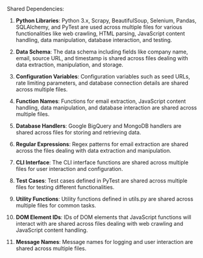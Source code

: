 Shared Dependencies:

1. **Python Libraries**: Python 3.x, Scrapy, BeautifulSoup, Selenium, Pandas, SQLAlchemy, and PyTest are used across multiple files for various functionalities like web crawling, HTML parsing, JavaScript content handling, data manipulation, database interaction, and testing.

2. **Data Schema**: The data schema including fields like company name, email, source URL, and timestamp is shared across files dealing with data extraction, manipulation, and storage.

3. **Configuration Variables**: Configuration variables such as seed URLs, rate limiting parameters, and database connection details are shared across multiple files.

4. **Function Names**: Functions for email extraction, JavaScript content handling, data manipulation, and database interaction are shared across multiple files.

5. **Database Handlers**: Google BigQuery and MongoDB handlers are shared across files for storing and retrieving data.

6. **Regular Expressions**: Regex patterns for email extraction are shared across the files dealing with data extraction and manipulation.

7. **CLI Interface**: The CLI interface functions are shared across multiple files for user interaction and configuration.

8. **Test Cases**: Test cases defined in PyTest are shared across multiple files for testing different functionalities.

9. **Utility Functions**: Utility functions defined in utils.py are shared across multiple files for common tasks.

10. **DOM Element IDs**: IDs of DOM elements that JavaScript functions will interact with are shared across files dealing with web crawling and JavaScript content handling.

11. **Message Names**: Message names for logging and user interaction are shared across multiple files.